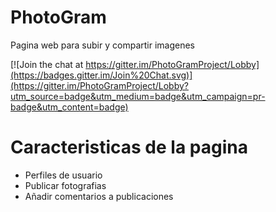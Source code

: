 # PhotoGram
<p>Pagina web para subir y compartir imagenes</p>

[![Join the chat at https://gitter.im/PhotoGramProject/Lobby](https://badges.gitter.im/Join%20Chat.svg)](https://gitter.im/PhotoGramProject/Lobby?utm_source=badge&utm_medium=badge&utm_campaign=pr-badge&utm_content=badge)

<h1>Caracteristicas de la pagina</h1>

<ul>
  <li>Perfiles de usuario</li>
  <li>Publicar fotografias</li>
  <li>Añadir comentarios a publicaciones</li>
</ul>
